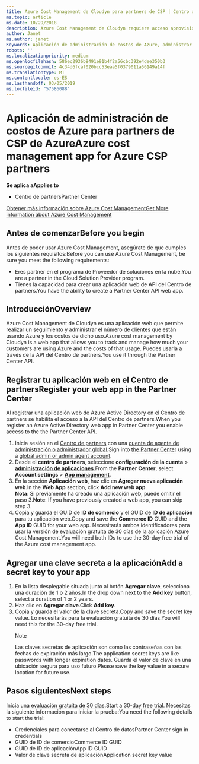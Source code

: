 ```yaml
---
title: Azure Cost Management de Cloudyn para partners de CSP | Centro de partners
ms.topic: article
ms.date: 10/29/2018
description: Azure Cost Management de Cloudyn requiere acceso aprovisionado a la API del Centro de partners.
author: Janet
ms.author: janet
Keywords: Aplicación de administración de costos de Azure, administrar los costos, las aplicaciones web
robots: ''
ms.localizationpriority: medium
ms.openlocfilehash: 586ec2936b8491e91b4f2a56cbc392e4dee350b3
ms.sourcegitcommit: 4c34d6fcaf020bcc53eaa5f0379011a56149a14f
ms.translationtype: MT
ms.contentlocale: es-ES
ms.lasthandoff: 03/05/2019
ms.locfileid: "57586088"
---
```

# <a name="azure-cost-management-app-for-azure-csp-partners"></a><span data-ttu-id="9cde7-104">Aplicación de administración de costos de Azure para partners de CSP de Azure</span><span class="sxs-lookup"><span data-stu-id="9cde7-104">Azure cost management app for Azure CSP partners</span></span>  

<span data-ttu-id="9cde7-105">**Se aplica a**</span><span class="sxs-lookup"><span data-stu-id="9cde7-105">**Applies to**</span></span>

-  <span data-ttu-id="9cde7-106">Centro de partners</span><span class="sxs-lookup"><span data-stu-id="9cde7-106">Partner Center</span></span>

[<span data-ttu-id="9cde7-107">Obtener más información sobre Azure Cost Management</span><span class="sxs-lookup"><span data-stu-id="9cde7-107">Get More information about Azure Cost Management</span></span>](https://go.microsoft.com/fwlink/p/?linkid=857893)

## <a name="before-you-begin"></a><span data-ttu-id="9cde7-108">Antes de comenzar</span><span class="sxs-lookup"><span data-stu-id="9cde7-108">Before you begin</span></span>
<span data-ttu-id="9cde7-109">Antes de poder usar Azure Cost Management, asegúrate de que cumples los siguientes requisitos:</span><span class="sxs-lookup"><span data-stu-id="9cde7-109">Before you can use Azure Cost Management, be sure you meet the following requirements:</span></span>

- <span data-ttu-id="9cde7-110">Eres partner en el programa de Proveedor de soluciones en la nube.</span><span class="sxs-lookup"><span data-stu-id="9cde7-110">You are a partner in the Cloud Solution Provider program.</span></span>
- <span data-ttu-id="9cde7-111">Tienes la capacidad para crear una aplicación web de API del Centro de partners.</span><span class="sxs-lookup"><span data-stu-id="9cde7-111">You have the ability to create a Partner Center API web app.</span></span>

## <a name="overview"></a><span data-ttu-id="9cde7-112">Introducción</span><span class="sxs-lookup"><span data-stu-id="9cde7-112">Overview</span></span>

<span data-ttu-id="9cde7-113">Azure Cost Management de Cloudyn es una aplicación web que permite realizar un seguimiento y administrar el número de clientes que están usando Azure y los costos de dicho uso.</span><span class="sxs-lookup"><span data-stu-id="9cde7-113">Azure cost management by Cloudyn is a web app that allows you to track and manage how much your customers are using Azure and the costs of that usage.</span></span> <span data-ttu-id="9cde7-114">Puedes usarla a través de la API del Centro de partners.</span><span class="sxs-lookup"><span data-stu-id="9cde7-114">You use it through the Partner Center API.</span></span>

## <a name="register-your-web-app-in-the-partner-center"></a><span data-ttu-id="9cde7-115">Registrar tu aplicación web en el Centro de partners</span><span class="sxs-lookup"><span data-stu-id="9cde7-115">Register your web app in the Partner Center</span></span>
<span data-ttu-id="9cde7-116">Al registrar una aplicación web de Azure Active Directory en el Centro de partners se habilita el acceso a la API del Centro de partners.</span><span class="sxs-lookup"><span data-stu-id="9cde7-116">When you register an Azure Active Directory web app in Partner Center you enable access to the the Partner Center API.</span></span> 
1.  <span data-ttu-id="9cde7-117">Inicia sesión en el [Centro de partners](https://partnercenter.microsoft.com/en-us/pcv/dashboard/overview) con una [cuenta de agente de administración o administrador global](create-user-accounts-and-set-permissions.md).</span><span class="sxs-lookup"><span data-stu-id="9cde7-117">Sign into [the Partner Center](https://partnercenter.microsoft.com/en-us/pcv/dashboard/overview) using a [global admin or admin agent account](create-user-accounts-and-set-permissions.md).</span></span>
2.  <span data-ttu-id="9cde7-118">Desde el **centro de partners**, seleccione **configuración de la cuenta** &gt;  **[administración de aplicaciones](https://partnercenter.microsoft.com/en-us/pcv/apiintegration/appmanagement)**.</span><span class="sxs-lookup"><span data-stu-id="9cde7-118">From the **Partner Center**, select **Account settings** &gt; **[App management](https://partnercenter.microsoft.com/en-us/pcv/apiintegration/appmanagement)**.</span></span>
3.  <span data-ttu-id="9cde7-119">En la sección **Aplicación web**, haz clic en **Agregar nueva aplicación web**.</span><span class="sxs-lookup"><span data-stu-id="9cde7-119">In the **Web App** section, click **Add new web app**.</span></span>
<br> <span data-ttu-id="9cde7-120">**Nota**: Si previamente ha creado una aplicación web, puede omitir el paso 3.</span><span class="sxs-lookup"><span data-stu-id="9cde7-120">**Note**: If you have previously created a web app, you can skip step 3.</span></span>
4.  <span data-ttu-id="9cde7-121">Copia y guarda el GUID de **ID de comercio** y el GUID de **ID de aplicación** para tu aplicación web.</span><span class="sxs-lookup"><span data-stu-id="9cde7-121">Copy and save the **Commerce ID** GUID and the **App ID** GUID for your web app.</span></span> <span data-ttu-id="9cde7-122">Necesitarás ambos identificadores para usar la versión de evaluación gratuita de 30 días de la aplicación Azure Cost Management.</span><span class="sxs-lookup"><span data-stu-id="9cde7-122">You will need both IDs to use the 30-day free trial of the Azure cost management app.</span></span>

## <a name="add-a-secret-key-to-your-app"></a><span data-ttu-id="9cde7-123">Agregar una clave secreta a la aplicación</span><span class="sxs-lookup"><span data-stu-id="9cde7-123">Add a secret key to your app</span></span>
1. <span data-ttu-id="9cde7-124">En la lista desplegable situada junto al botón **Agregar clave**, selecciona una duración de 1 o 2 años.</span><span class="sxs-lookup"><span data-stu-id="9cde7-124">In the drop down next to the **Add key** button, select a duration of 1 or 2 years.</span></span>
2. <span data-ttu-id="9cde7-125">Haz clic en **Agregar clave**.</span><span class="sxs-lookup"><span data-stu-id="9cde7-125">Click **Add key**.</span></span> 
3. <span data-ttu-id="9cde7-126">Copia y guarda el valor de la clave secreta.</span><span class="sxs-lookup"><span data-stu-id="9cde7-126">Copy and save the secret key value.</span></span> <span data-ttu-id="9cde7-127">Lo necesitarás para la evaluación gratuita de 30 días.</span><span class="sxs-lookup"><span data-stu-id="9cde7-127">You will need this for the 30-day free trial.</span></span><br>
   > [!NOTE]  
   > <span data-ttu-id="9cde7-128">Las claves secretas de aplicación son como las contraseñas con las fechas de expiración más largo.</span><span class="sxs-lookup"><span data-stu-id="9cde7-128">The application secret keys are like passwords with longer expiration dates.</span></span> <span data-ttu-id="9cde7-129">Guarda el valor de clave en una ubicación segura para uso futuro.</span><span class="sxs-lookup"><span data-stu-id="9cde7-129">Please save the key value in a secure location for future use.</span></span>

## <a name="next-steps"></a><span data-ttu-id="9cde7-130">Pasos siguientes</span><span class="sxs-lookup"><span data-stu-id="9cde7-130">Next steps</span></span>
<span data-ttu-id="9cde7-131">Inicia una [evaluación gratuita de 30 días](https://go.microsoft.com/fwlink/?linkid=857895).</span><span class="sxs-lookup"><span data-stu-id="9cde7-131">Start a [30-day free trial](https://go.microsoft.com/fwlink/?linkid=857895).</span></span>
<span data-ttu-id="9cde7-132">Necesitas la siguiente información para iniciar la prueba:</span><span class="sxs-lookup"><span data-stu-id="9cde7-132">You need the following details to start the trial:</span></span>
- <span data-ttu-id="9cde7-133">Credenciales para conectarse al Centro de datos</span><span class="sxs-lookup"><span data-stu-id="9cde7-133">Partner Center sign in credentials</span></span>
- <span data-ttu-id="9cde7-134">GUID de ID de comercio</span><span class="sxs-lookup"><span data-stu-id="9cde7-134">Commerce ID GUID</span></span>
- <span data-ttu-id="9cde7-135">GUID de ID de aplicación</span><span class="sxs-lookup"><span data-stu-id="9cde7-135">App ID GUID</span></span>
- <span data-ttu-id="9cde7-136">Valor de clave secreta de aplicación</span><span class="sxs-lookup"><span data-stu-id="9cde7-136">Application secret key value</span></span>
